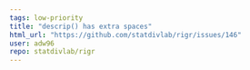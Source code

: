 ```yaml
---
tags: low-priority
title: "descrip() has extra spaces"
html_url: "https://github.com/statdivlab/rigr/issues/146"
user: adw96
repo: statdivlab/rigr
---
```


